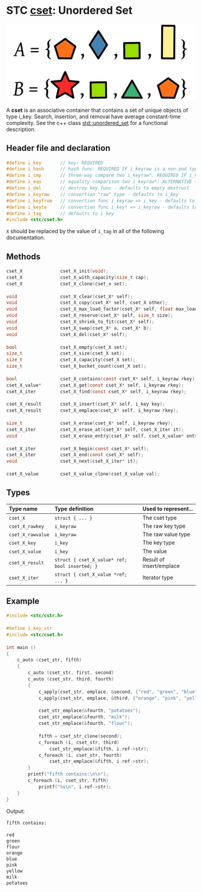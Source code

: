 # STC [cset](../include/stc/cset.h): Unordered Set
![Set](pics/set.jpg)

A **cset** is an associative container that contains a set of unique objects of type i_key. Search, insertion, and removal have average constant-time complexity. See the c++ class
[std::unordered_set](https://en.cppreference.com/w/cpp/container/unordered_set) for a functional description.

## Header file and declaration

```c
#define i_key       // key: REQUIRED
#define i_hash      // hash func: REQUIRED IF i_keyraw is a non-pod type
#define i_cmp       // three-way compare two i_keyraw*: REQUIRED IF i_keyraw is a non-integral type
#define i_equ       // equality comparison two i_keyraw*: ALTERNATIVE to i_cmp 
#define i_del       // destroy key func - defaults to empty destruct
#define i_keyraw    // convertion "raw" type - defaults to i_key
#define i_keyfrom   // convertion func i_keyraw => i_key - defaults to plain copy
#define i_keyto     // convertion func i_key* => i_keyraw - defaults to plain copy
#define i_tag       // defaults to i_key
#include <stc/cset.h>
```
`X` should be replaced by the value of `i_tag` in all of the following documentation.

## Methods

```c
cset_X              cset_X_init(void);
cset_X              cset_X_with_capacity(size_t cap);
cset_X              cset_X_clone(cset_x set);

void                cset_X_clear(cset_X* self);
void                cset_X_copy(cset_X* self, cset_X other);
void                cset_X_max_load_factor(cset_X* self, float max_load);                    // default: 0.85
void                cset_X_reserve(cset_X* self, size_t size);
void                cset_X_shrink_to_fit(cset_X* self);
void                cset_X_swap(cset_X* a, cset_X* b);
void                cset_X_del(cset_X* self);                                                // destructor

bool                cset_X_empty(cset_X set);
size_t              cset_X_size(cset_X set);                                                 // num. of allocated buckets
size_t              cset_X_capacity(cset_X set);                                             // buckets * max_load_factor
size_t              cset_X_bucket_count(cset_X set);

bool                cset_X_contains(const cset_X* self, i_keyraw rkey);
cset_X_value*       cset_X_get(const cset_X* self, i_keyraw rkey);                           // return NULL if not found
cset_X_iter         cset_X_find(const cset_X* self, i_keyraw rkey);

cset_X_result       cset_X_insert(cset_X* self, i_key key);
cset_X_result       cset_X_emplace(cset_X* self, i_keyraw rkey);

size_t              cset_X_erase(cset_X* self, i_keyraw rkey);                               // return 0 or 1
cset_X_iter         cset_X_erase_at(cset_X* self, cset_X_iter it);                         // return iter after it
void                cset_X_erase_entry(cset_X* self, cset_X_value* entry);

cset_X_iter         cset_X_begin(const cset_X* self);
cset_X_iter         cset_X_end(const cset_X* self);
void                cset_X_next(cset_X_iter* it);

cset_X_value        cset_X_value_clone(cset_X_value val);
```

## Types

| Type name          | Type definition                                  | Used to represent...        |
|:-------------------|:-------------------------------------------------|:----------------------------|
| `cset_X`           | `struct { ... }`                                 | The cset type               |
| `cset_X_rawkey`    | `i_keyraw`                                       | The raw key type            |
| `cset_X_rawvalue`  | `i_keyraw`                                       | The raw value type          |
| `cset_X_key`       | `i_key`                                          | The key type                |
| `cset_X_value`     | `i_key`                                          | The value                   |
| `cset_X_result`    | `struct { cset_X_value* ref; bool inserted; }`   | Result of insert/emplace    |
| `cset_X_iter`      | `struct { cset_X_value *ref; ... }`              | Iterator type               |

## Example
```c
#include <stc/cstr.h>

#define i_key_str
#include <stc/cset.h>

int main ()
{
    c_auto (cset_str, fifth)
    {
        c_auto (cset_str, first, second)
        c_auto (cset_str, third, fourth)
        {
            c_apply(cset_str, emplace, &second, {"red", "green", "blue"});
            c_apply(cset_str, emplace, &third, {"orange", "pink", "yellow"});

            cset_str_emplace(&fourth, "potatoes");
            cset_str_emplace(&fourth, "milk");
            cset_str_emplace(&fourth, "flour");

            fifth = cset_str_clone(second);
            c_foreach (i, cset_str, third)
                cset_str_emplace(&fifth, i.ref->str);
            c_foreach (i, cset_str, fourth)
                cset_str_emplace(&fifth, i.ref->str);
        }
        printf("fifth contains:\n\n");
        c_foreach (i, cset_str, fifth)
            printf("%s\n", i.ref->str);
    }
}
```
Output:
```
fifth contains:

red
green
flour
orange
blue
pink
yellow
milk
potatoes
```
